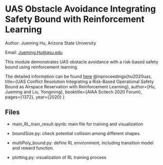 # UAS Obstacle Avoidance Integrating Safety Bound with Reinforcement Learning

Author: Jueming Hu, Arizona State University

Email: Jueming.Hu@asu.edu

This module demonstrates UAS obstacle avoidance with a risk-based safety bound using reinforcement learning.

The detailed information can be found [here](https://arc.aiaa.org/doi/abs/10.2514/6.2020-1372)
@inproceedings{hu2020uas,
  title={UAS Conflict Resolution Integrating a Risk-Based Operational Safety Bound as Airspace Reservation with Reinforcement Learning},
  author={Hu, Jueming and Liu, Yongming},
  booktitle={AIAA Scitech 2020 Forum},
  pages={1372},
  year={2020}
}

## Files

- main_RL_train_result.ipynb: main file for training and visualization

- boundSize.py: check potential collision among different shapes.

- multiPoly_bound.py: define RL environment, including transition model and reward function.

- plotting.py: visualization of RL training process
